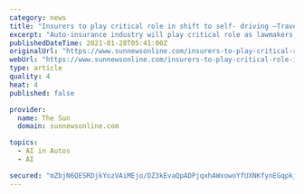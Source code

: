 ```yaml
---
category: news
title: "Insurers to play critical role in shift to self- driving –Travelers"
excerpt: "Auto-insurance industry will play critical role as lawmakers, regulators and society adjust to innovations in transportation, including the shift towards"
publishedDateTime: 2021-01-28T05:41:00Z
originalUrl: "https://www.sunnewsonline.com/insurers-to-play-critical-role-in-shift-to-self-driving-travelers/"
webUrl: "https://www.sunnewsonline.com/insurers-to-play-critical-role-in-shift-to-self-driving-travelers/"
type: article
quality: 4
heat: 4
published: false

provider:
  name: The Sun
  domain: sunnewsonline.com

topics:
  - AI in Autos
  - AI

secured: "mZbjN6QESRDjkYozVAiMEjo/DZ3kEvaQpADPjqxhAWxowoYfUXNKfynEGqpkjbLjZ/XE7q99wJ+ivTtOZOLrZ0DBgk5NbhPnzGctTRvw5w7LA6JljOhYfGfWk41Vzv5kBIL5YuwEqHtYEJ/+qzPVLh7qGDaNMl9fAqlTL8bMvUinQoiVQjWL/xCH0EI29R/DPredmDBC5mqFk7aX3jW8OwLcAZh72IC7tbF4/CPtsS9iAccq9MFG+N4QfgcOPFlvPV5Vm3qworJmW+3EUvYJrJvCNuH7gs2qBpX/CdnH2avqIGxUyifaUcS+z4hCyHoes3tH6yYCEnICT0MkjhyFxTopoE43RaaXK+qIkhQxu9g=;y/rQ5+ei3YMwF7P+sQvXAw=="
---
```


